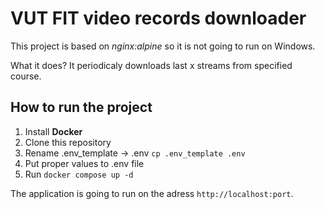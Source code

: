 # VUT FIT video records downloader
This project is based on *nginx:alpine* so it is not going to run on Windows.

What it does? It periodicaly downloads last x streams from specified course.
## How to run the project
1. Install **Docker**
2. Clone this repository
3. Rename .env_template -> .env `cp .env_template .env`
4. Put proper values to .env file
5. Run `docker compose up -d`

The application is going to run on the adress `http://localhost:port`.